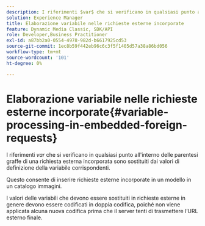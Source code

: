 ```yaml
---
description: I riferimenti $var$ che si verificano in qualsiasi punto all'interno delle parentesi graffe di una richiesta esterna incorporata sono sostituiti dai valori di definizione della variabile corrispondenti.
solution: Experience Manager
title: Elaborazione variabile nelle richieste esterne incorporate
feature: Dynamic Media Classic, SDK/API
role: Developer,Business Practitioner
exl-id: a87bb2a0-0554-4978-982d-b6617925cd53
source-git-commit: 1ec8b59f442eb96c6c3f5f1405d57a38a86bd056
workflow-type: tm+mt
source-wordcount: '101'
ht-degree: 0%

---
```


# Elaborazione variabile nelle richieste esterne incorporate{#variable-processing-in-embedded-foreign-requests}

I riferimenti $var$ che si verificano in qualsiasi punto all&#39;interno delle parentesi graffe di una richiesta esterna incorporata sono sostituiti dai valori di definizione della variabile corrispondenti.

Questo consente di inserire richieste esterne incorporate in un modello in un catalogo immagini.

I valori delle variabili che devono essere sostituiti in richieste esterne in genere devono essere codificati in doppia codifica, poiché non viene applicata alcuna nuova codifica prima che il server tenti di trasmettere l’URL esterno finale.
